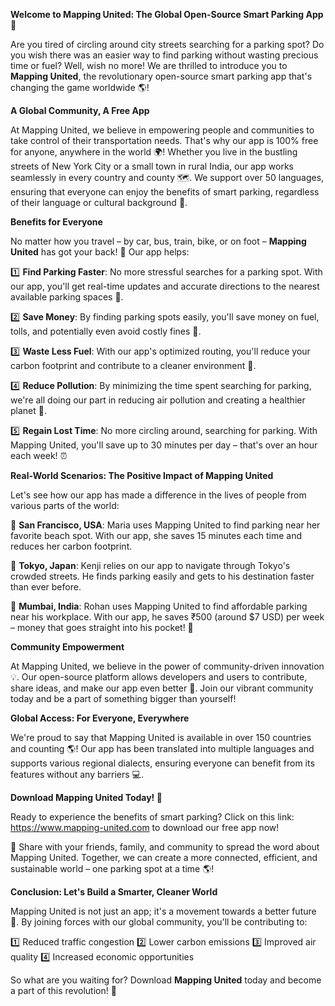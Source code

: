 **Welcome to Mapping United: The Global Open-Source Smart Parking App 🚀**

Are you tired of circling around city streets searching for a parking spot? Do you wish there was an easier way to find parking without wasting precious time or fuel? Well, wish no more! We are thrilled to introduce you to **Mapping United**, the revolutionary open-source smart parking app that's changing the game worldwide 🌎!

**A Global Community, A Free App**

At Mapping United, we believe in empowering people and communities to take control of their transportation needs. That's why our app is 100% free for anyone, anywhere in the world 🌍! Whether you live in the bustling streets of New York City or a small town in rural India, our app works seamlessly in every country and county 🗺️. We support over 50 languages, ensuring that everyone can enjoy the benefits of smart parking, regardless of their language or cultural background 💬.

**Benefits for Everyone**

No matter how you travel – by car, bus, train, bike, or on foot – **Mapping United** has got your back! 🤝 Our app helps:

1️⃣ **Find Parking Faster**: No more stressful searches for a parking spot. With our app, you'll get real-time updates and accurate directions to the nearest available parking spaces 📍.

2️⃣ **Save Money**: By finding parking spots easily, you'll save money on fuel, tolls, and potentially even avoid costly fines 🤑.

3️⃣ **Waste Less Fuel**: With our app's optimized routing, you'll reduce your carbon footprint and contribute to a cleaner environment 🌿.

4️⃣ **Reduce Pollution**: By minimizing the time spent searching for parking, we're all doing our part in reducing air pollution and creating a healthier planet 🌟.

5️⃣ **Regain Lost Time**: No more circling around, searching for parking. With Mapping United, you'll save up to 30 minutes per day – that's over an hour each week! ⏰

**Real-World Scenarios: The Positive Impact of Mapping United**

Let's see how our app has made a difference in the lives of people from various parts of the world:

🌊 **San Francisco, USA**: Maria uses Mapping United to find parking near her favorite beach spot. With our app, she saves 15 minutes each time and reduces her carbon footprint.

🚂 **Tokyo, Japan**: Kenji relies on our app to navigate through Tokyo's crowded streets. He finds parking easily and gets to his destination faster than ever before.

💨 **Mumbai, India**: Rohan uses Mapping United to find affordable parking near his workplace. With our app, he saves ₹500 (around $7 USD) per week – money that goes straight into his pocket! 🤑

**Community Empowerment**

At Mapping United, we believe in the power of community-driven innovation 💡. Our open-source platform allows developers and users to contribute, share ideas, and make our app even better 🤝. Join our vibrant community today and be a part of something bigger than yourself!

**Global Access: For Everyone, Everywhere**

We're proud to say that Mapping United is available in over 150 countries and counting 🌎! Our app has been translated into multiple languages and supports various regional dialects, ensuring everyone can benefit from its features without any barriers 💻.

**Download Mapping United Today! 📱**

Ready to experience the benefits of smart parking? Click on this link: https://www.mapping-united.com to download our free app now!

🚨 Share with your friends, family, and community to spread the word about Mapping United. Together, we can create a more connected, efficient, and sustainable world – one parking spot at a time 🌎!

**Conclusion: Let's Build a Smarter, Cleaner World**

Mapping United is not just an app; it's a movement towards a better future 🌟. By joining forces with our global community, you'll be contributing to:

1️⃣ Reduced traffic congestion
2️⃣ Lower carbon emissions
3️⃣ Improved air quality
4️⃣ Increased economic opportunities

So what are you waiting for? Download **Mapping United** today and become a part of this revolution! 🚀